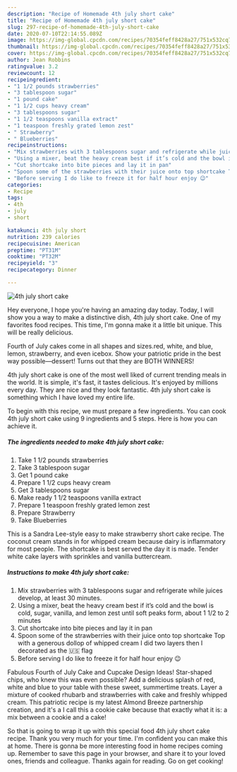 ```yaml
---
description: "Recipe of Homemade 4th july short cake"
title: "Recipe of Homemade 4th july short cake"
slug: 297-recipe-of-homemade-4th-july-short-cake
date: 2020-07-10T22:14:55.089Z
image: https://img-global.cpcdn.com/recipes/70354feff8428a27/751x532cq70/4th-july-short-cake-recipe-main-photo.jpg
thumbnail: https://img-global.cpcdn.com/recipes/70354feff8428a27/751x532cq70/4th-july-short-cake-recipe-main-photo.jpg
cover: https://img-global.cpcdn.com/recipes/70354feff8428a27/751x532cq70/4th-july-short-cake-recipe-main-photo.jpg
author: Jean Robbins
ratingvalue: 3.2
reviewcount: 12
recipeingredient:
- "1 1/2 pounds strawberries"
- "3 tablespoon sugar"
- "1 pound cake"
- "1 1/2 cups heavy cream"
- "3 tablespoons sugar"
- "1 1/2 teaspoons vanilla extract"
- "1 teaspoon freshly grated lemon zest"
- " Strawberry"
- " Blueberries"
recipeinstructions:
- "Mix strawberries with 3 tablespoons sugar and refrigerate while juices develop, at least 30 minutes."
- "Using a mixer, beat the heavy cream best if it’s cold and the bowl is cold, sugar, vanilla, and lemon zest until soft peaks form, about 1 1/2 to 2 minutes"
- "Cut shortcake into bite pieces and lay it in pan"
- "Spoon some of the strawberries with their juice onto top shortcake Top with a generous dollop of whipped cream I did two layers then I decorated as the 🇺🇸 flag"
- "Before serving I do like to freeze it for half hour enjoy 😉"
categories:
- Recipe
tags:
- 4th
- july
- short

katakunci: 4th july short 
nutrition: 239 calories
recipecuisine: American
preptime: "PT31M"
cooktime: "PT32M"
recipeyield: "3"
recipecategory: Dinner

---
```



![4th july short cake](https://img-global.cpcdn.com/recipes/70354feff8428a27/751x532cq70/4th-july-short-cake-recipe-main-photo.jpg)

Hey everyone, I hope you're having an amazing day today. Today, I will show you a way to make a distinctive dish, 4th july short cake. One of my favorites food recipes. This time, I'm gonna make it a little bit unique. This will be really delicious.

Fourth of July cakes come in all shapes and sizes.red, white, and blue, lemon, strawberry, and even icebox. Show your patriotic pride in the best way possible—dessert! Turns out that they are BOTH WINNERS!

4th july short cake is one of the most well liked of current trending meals in the world. It is simple, it's fast, it tastes delicious. It's enjoyed by millions every day. They are nice and they look fantastic. 4th july short cake is something which I have loved my entire life.


To begin with this recipe, we must prepare a few ingredients. You can cook 4th july short cake using 9 ingredients and 5 steps. Here is how you can achieve it.

<!--inarticleads1-->

##### The ingredients needed to make 4th july short cake:

1. Take 1 1/2 pounds strawberries
1. Take 3 tablespoon sugar
1. Get 1 pound cake
1. Prepare 1 1/2 cups heavy cream
1. Get 3 tablespoons sugar
1. Make ready 1 1/2 teaspoons vanilla extract
1. Prepare 1 teaspoon freshly grated lemon zest
1. Prepare  Strawberry
1. Take  Blueberries


This is a Sandra Lee-style easy to make strawberry short cake recipe. The coconut cream stands in for whipped cream because dairy is inflammatory for most people. The shortcake is best served the day it is made. Tender white cake layers with sprinkles and vanilla buttercream. 

<!--inarticleads2-->

##### Instructions to make 4th july short cake:

1. Mix strawberries with 3 tablespoons sugar and refrigerate while juices develop, at least 30 minutes.
1. Using a mixer, beat the heavy cream best if it’s cold and the bowl is cold, sugar, vanilla, and lemon zest until soft peaks form, about 1 1/2 to 2 minutes
1. Cut shortcake into bite pieces and lay it in pan
1. Spoon some of the strawberries with their juice onto top shortcake Top with a generous dollop of whipped cream I did two layers then I decorated as the 🇺🇸 flag
1. Before serving I do like to freeze it for half hour enjoy 😉


Fabulous Fourth of July Cake and Cupcake Design Ideas! Star-shaped chips, who knew this was even possible? Add a delicious splash of red, white and blue to your table with these sweet, summertime treats. Layer a mixture of cooked rhubarb and strawberries with cake and freshly whipped cream. This patriotic recipe is my latest Almond Breeze partnership creation, and it&#39;s a I call this a cookie cake because that exactly what it is: a mix between a cookie and a cake! 

So that is going to wrap it up with this special food 4th july short cake recipe. Thank you very much for your time. I'm confident you can make this at home. There is gonna be more interesting food in home recipes coming up. Remember to save this page in your browser, and share it to your loved ones, friends and colleague. Thanks again for reading. Go on get cooking!
